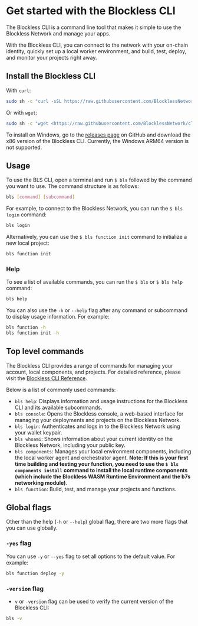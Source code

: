 # Get started with the Blockless CLI

The Blockless CLI is a command line tool that makes it simple to use the Blockless Network and manage your apps.

With the Blockless CLI, you can connect to the network with your on-chain identity, quickly set up a local worker environment, and build, test, deploy, and monitor your projects right away.

## Install the Blockless CLI

With `curl`:

```bash
sudo sh -c "curl -sSL https://raw.githubusercontent.com/BlocklessNetwork/cli/main/download.sh | bash"
```

Or with `wget`:

```bash
sudo sh -c "wget <https://raw.githubusercontent.com/BlocklessNetwork/cli/main/download.sh> -v -O download.sh; chmod +x download.sh; ./download.sh; rm -rf download.sh"
```

To install on Windows, go to the [releases page](https://github.com/blocklessnetwork/cli/releases) on GitHub and download the x86 version of the Blockless CLI. Currently, the Windows ARM64 version is not supported.

## Usage

To use the BLS CLI, open a terminal and run `$ bls` followed by the command you want to use. The command structure is as follows:

```bash
bls [command] [subcommand]
```

For example, to connect to the Blockless Network, you can run the `$ bls login` command:

```bash
bls login
```

Alternatively, you can use the `$ bls function init` command to initialize a new local project:

```bash
bls function init
```

### Help

To see a list of available commands, you can run the `$ bls` or `$ bls help` command:

```bash
bls help
```

You can also use the `-h` or `--help` flag after any command or subcommand to display usage information. For example:

```bash
bls function -h
bls function init -h
```

## Top level commands

The Blockless CLI provides a range of commands for managing your account, local components, and projects. For detailed reference, please visit the [Blockless CLI Reference](https://blockless.network/docs/cli-reference).

Below is a list of commonly used commands:

- `bls help`: Displays information and usage instructions for the Blockless CLI and its available subcommands.
- `bls console`: Opens the Blockless console, a web-based interface for managing your deployments and projects on the Blockless Network.
- `bls login`: Authenticates and logs in to the Blockless Network using your wallet keypair.
- `bls whoami`: Shows information about your current identity on the Blockless Network, including your public key.
- `bls components`: Manages your local environment components, including the local worker agent and orchestrator agent. **Note: If this is your first time building and testing your function, you need to use the `$ bls components install` command to install the local runtime components (which include the Blockless WASM Runtime Environment and the b7s networking module)**.
- `bls function`: Build, test, and manage your projects and functions.

## Global flags

Other than the help (`-h` or `--help`) global flag, there are two more flags that you can use globally.

### `-yes` flag

You can use `-y` or `--yes` flag to set all options to the default value. For example:

```bash
bls function deploy -y
```

### `-version` flag

- `v` or `-version` flag can be used to verify the current version of the Blockless CLI:

```bash
bls -v
```

